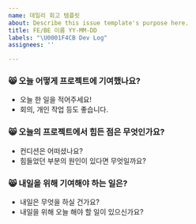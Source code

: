```yaml
---
name: 데일리 회고 템플릿
about: Describe this issue template's purpose here.
title: FE/BE 이름 YY-MM-DD
labels: "\U0001F4CB Dev Log"
assignees: ''

---
```


### 😸 오늘 어떻게 프로젝트에 기여했나요?
- 오늘 한 일을 적어주세요!
- 회의, 개인 작업 등도 좋습니다.

### 😸 오늘의 프로젝트에서 힘든 점은 무엇인가요?
- 컨디션은 어떠셨나요?
- 힘들었던 부분의 원인이 있다면 무엇일까요? 

### 😸 내일을 위해 기여해야 하는 일은?
- 내일은 무엇을 하실 건가요?
- 내일을 위해 오늘 해야 할 일이 있으신가요?
